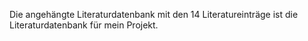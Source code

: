 Die angehängte Literaturdatenbank mit den 14 Literatureinträge ist die Literaturdatenbank für mein Projekt. 
